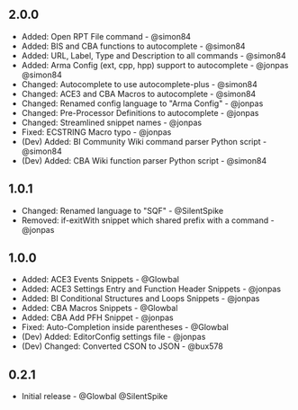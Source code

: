 ## 2.0.0
- Added: Open RPT File command - @simon84
- Added: BIS and CBA functions to autocomplete - @simon84
- Added: URL, Label, Type and Description to all commands - @simon84
- Added: Arma Config (ext, cpp, hpp) support to autocomplete - @jonpas @simon84
- Changed: Autocomplete to use autocomplete-plus - @simon84
- Changed: ACE3 and CBA Macros to autocomplete - @simon84
- Changed: Renamed config language to "Arma Config" - @jonpas
- Changed: Pre-Processor Definitions to autocomplete - @jonpas
- Changed: Streamlined snippet names - @jonpas
- Fixed: ECSTRING Macro typo - @jonpas
- (Dev) Added: BI Community Wiki command parser Python script - @simon84
- (Dev) Added: CBA Wiki function parser Python script - @simon84

## 1.0.1
- Changed: Renamed language to "SQF" - @SilentSpike
- Removed: if-exitWith snippet which shared prefix with a command - @jonpas

## 1.0.0
- Added: ACE3 Events Snippets - @Glowbal
- Added: ACE3 Settings Entry and Function Header Snippets - @jonpas
- Added: BI Conditional Structures and Loops Snippets - @jonpas
- Added: CBA Macros Snippets - @Glowbal
- Added: CBA Add PFH Snippet - @jonpas
- Fixed: Auto-Completion inside parentheses - @Glowbal
- (Dev) Added: EditorConfig settings file - @jonpas
- (Dev) Changed: Converted CSON to JSON - @bux578

## 0.2.1
- Initial release - @Glowbal @SilentSpike
